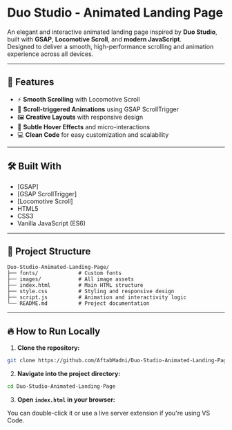 

# Duo Studio - Animated Landing Page

An elegant and interactive animated landing page inspired by **Duo Studio**, built with **GSAP**, **Locomotive Scroll**, and **modern JavaScript**.  
Designed to deliver a smooth, high-performance scrolling and animation experience across all devices.

---

## 🚀 Features

- ⚡ **Smooth Scrolling** with Locomotive Scroll
- 🎯 **Scroll-triggered Animations** using GSAP ScrollTrigger
- 🖼️ **Creative Layouts** with responsive design
- 🎨 **Subtle Hover Effects** and micro-interactions
- 💻 **Clean Code** for easy customization and scalability

---

## 🛠️ Built With

- [GSAP]
- [GSAP ScrollTrigger]
- [Locomotive Scroll]
- HTML5
- CSS3
- Vanilla JavaScript (ES6)

---

## 📂 Project Structure

```
Duo-Studio-Animated-Landing-Page/
├── fonts/             # Custom fonts
├── images/            # All image assets
├── index.html         # Main HTML structure
├── style.css          # Styling and responsive design
├── script.js          # Animation and interactivity logic
└── README.md          # Project documentation
```

---

## 🔥 How to Run Locally

1. **Clone the repository:**

```bash
git clone https://github.com/AftabMadni/Duo-Studio-Animated-Landing-Page.git
```

2. **Navigate into the project directory:**

```bash
cd Duo-Studio-Animated-Landing-Page
```

3. **Open `index.html` in your browser:**

You can double-click it or use a live server extension if you're using VS Code.
